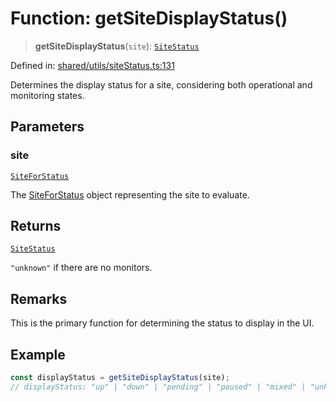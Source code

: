 # Function: getSiteDisplayStatus()

> **getSiteDisplayStatus**(`site`): [`SiteStatus`](../../../types/type-aliases/SiteStatus.md)

Defined in: [shared/utils/siteStatus.ts:131](https://github.com/Nick2bad4u/Uptime-Watcher/blob/main/shared/utils/siteStatus.ts#L131)

Determines the display status for a site, considering both operational and
monitoring states.

## Parameters

### site

[`SiteForStatus`](../../../types/interfaces/SiteForStatus.md)

The [SiteForStatus](../../../types/interfaces/SiteForStatus.md) object representing the site to
  evaluate.

## Returns

[`SiteStatus`](../../../types/type-aliases/SiteStatus.md)

`"unknown"` if there are no monitors.

## Remarks

This is the primary function for determining the status to display in the UI.

## Example

```typescript
const displayStatus = getSiteDisplayStatus(site);
// displayStatus: "up" | "down" | "pending" | "paused" | "mixed" | "unknown"
```
